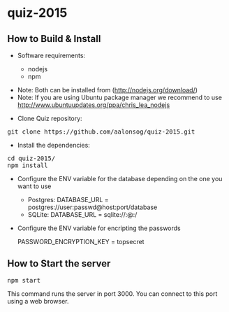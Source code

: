 # quiz-2015

## How to Build & Install

- Software requirements:

	+ nodejs 
	+ npm

 + Note: Both can be installed from (http://nodejs.org/download/)
 + Note: If you are using Ubuntu package manager we recommend to use http://www.ubuntuupdates.org/ppa/chris_lea_nodejs 

- Clone Quiz repository:

<pre>
git clone https://github.com/aalonsog/quiz-2015.git
</pre>

- Install the dependencies:

<pre>
cd quiz-2015/
npm install
</pre>

- Configure the ENV variable for the database depending on the one you want to use

  + Postgres: DATABASE_URL = postgres://user:passwd@host:port/database
  + SQLite:   DATABASE_URL = sqlite://:@:/

- Configure the ENV variable for encripting the passwords

  PASSWORD_ENCRYPTION_KEY = topsecret

## How to Start the server

<pre>
npm start
</pre>

This command runs the server in port 3000. You can connect to this port using a web browser.
